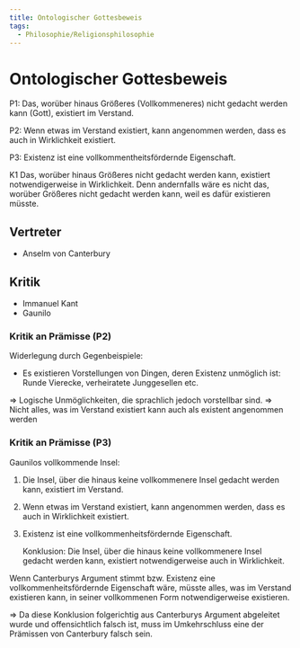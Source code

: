 ```yaml
---
title: Ontologischer Gottesbeweis
tags:
  - Philosophie/Religionsphilosophie
---
```

# Ontologischer Gottesbeweis

P1: Das, worüber hinaus Größeres (Vollkommeneres) nicht gedacht werden kann (Gott), existiert im Verstand.

P2: Wenn etwas im Verstand existiert, kann angenommen werden, dass es auch in Wirklichkeit existiert.

P3: Existenz ist eine vollkommentheitsfördernde Eigenschaft.

K1 Das, worüber hinaus Größeres nicht gedacht werden kann, existiert notwendigerweise in Wirklichkeit. Denn andernfalls wäre es nicht das, worüber Größeres nicht gedacht werden kann, weil es dafür existieren müsste.

## Vertreter

- Anselm von Canterbury

## Kritik

- Immanuel Kant
- Gaunilo

### Kritik an Prämisse (P2)

Widerlegung durch Gegenbeispiele: 
- Es existieren Vorstellungen von Dingen, deren Existenz unmöglich ist: Runde Vierecke, verheiratete Junggesellen etc. 

=> Logische Unmöglichkeiten, die sprachlich jedoch vorstellbar sind. 
=> Nicht alles, was im Verstand existiert kann auch als existent angenommen werden

### Kritik an Prämisse (P3)

Gaunilos vollkommende Insel: 
1. Die Insel, über die hinaus keine vollkommenere Insel gedacht werden kann, existiert im Verstand.
	
2. Wenn etwas im Verstand existiert, kann angenommen werden, dass es auch in Wirklichkeit existiert.
	
3. Existenz ist eine vollkommenheitsfördernde Eigenschaft.
	
	Konklusion: Die Insel, über die hinaus keine vollkommenere Insel gedacht werden kann, existiert notwendigerweise auch in Wirklichkeit.

Wenn Canterburys Argument stimmt bzw. Existenz eine vollkommenheitsfördernde Eigenschaft wäre, müsste alles, was im Verstand existieren kann, in seiner vollkommenen Form notwendigerweise existieren.

=> Da diese Konklusion folgerichtig aus Canterburys Argument abgeleitet wurde und offensichtlich falsch ist, muss im Umkehrschluss eine der Prämissen von Canterbury falsch sein.